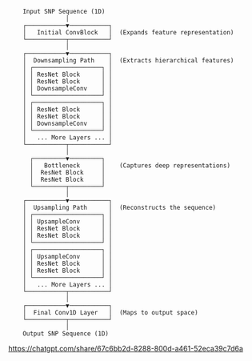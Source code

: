         Input SNP Sequence (1D)
                    │
        ┌───────────▼───────────┐
        │   Initial ConvBlock   │  (Expands feature representation)
        └───────────┬───────────┘
                    │
        ┌───────────▼───────────┐
        │  Downsampling Path    │  (Extracts hierarchical features)
        │ ┌───────────────────┐ │
        │ │ ResNet Block      │ │
        │ │ ResNet Block      │ │
        │ │ DownsampleConv    │ │
        │ └───────────────────┘ │
        │ ┌───────────────────┐ │
        │ │ ResNet Block      │ │
        │ │ ResNet Block      │ │
        │ │ DownsampleConv    │ │
        │ └───────────────────┘ │
        │   ... More Layers ... │
        └───────────┬───────────┘
                    │
          ┌─────────▼─────────┐
          │   Bottleneck      │    (Captures deep representations)
          │  ResNet Block     │
          │  ResNet Block     │
          └─────────┬─────────┘
                    │
        ┌───────────▼───────────┐
        │  Upsampling Path      │  (Reconstructs the sequence)
        │ ┌───────────────────┐ │
        │ │ UpsampleConv      │ │
        │ │ ResNet Block      │ │
        │ │ ResNet Block      │ │
        │ └───────────────────┘ │
        │ ┌───────────────────┐ │
        │ │ UpsampleConv      │ │
        │ │ ResNet Block      │ │
        │ │ ResNet Block      │ │
        │ └───────────────────┘ │
        │   ... More Layers ... │
        └───────────┬───────────┘
                    │
        ┌───────────▼───────────┐
        │  Final Conv1D Layer   │  (Maps to output space)
        └───────────┬───────────┘
                    │
        Output SNP Sequence (1D)


https://chatgpt.com/share/67c6bb2d-8288-800d-a461-52eca39c7d6a